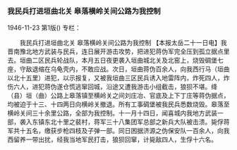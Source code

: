 ### 我民兵打进垣曲北关  皋落横岭关间公路为我控制

1946-11-23
第1版()
专栏：

　　我民兵打进垣曲北关
    皋落横岭关间公路为我控制
    【本报太岳二十一日电】我晋南豫北地方武装与民兵，连日展开游击攻势，把进犯蒋伪军完全压到孤立据点里去。垣曲二区民兵轮战队，本月五日夜更袭入垣曲城北关及北窑上，烧毁碉堡七座，守敌退缩在乌龟壳内，不敢应战。次日，垣曲蒋伪百余人，向我西行马（垣曲以北十五里）进犯，以示报复，又被我垣曲三区民兵诱入地雷阵内，炸死四人，炸伤六人，进犯蒋伪遂仓慌逃窜回城，沿途又遭我游击小组截击，狼狈不堪。绛（县）垣（曲）公路上皋落镇至横岭关之间刘庄冶、官底及上下丁庄等蒋伪据点，均被迫于十三、十四两日向横岭关撤退。所有工事碉堡被我民兵悉数烧毁。皋落至横岭关间三十余里公路，全部为我控制。十一月十四日，闻喜城内我地方武装一部，袭入东镇东北十里之裴村，蒋军三十八集团军总部之新兵大队被击溃。毙俘蒋军共十五名，缴获步枪四枝及子弹一部。同日困据济源之伪保安队一百余人，向我西留养一带出扰，经我当地军民打击，狼狈回窜，计毙敌四人，生俘十六名。
